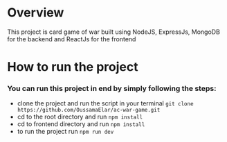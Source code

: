# Overview 
This project is card game of war built using NodeJS, ExpressJs, MongoDB for the backend and ReactJs for the frontend  

# How to run the project 

### You can run this project in end by simply following the steps:
* clone the project and run the script in your terminal ``` git clone https://github.com/OussamaElar/ac-war-game.git ```
* cd to the root directory and run  ```npm install ```
* cd to frontend directory and run  ``` npm install ```
* to run the project run  ``` npm run dev ```

